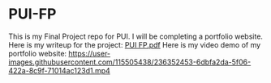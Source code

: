 # PUI-FP

This is my Final Project repo for PUI. 
I will be completing a portfolio website. 
Here is my writeup for the project: [PUI FP.pdf](https://github.com/eunilee2/PUI-FP/files/11400395/PUI.FP.pdf)
Here is my video demo of my portfolio website: https://user-images.githubusercontent.com/115505438/236352453-6dbfa2da-5f06-422a-8c9f-71014ac123d1.mp4


